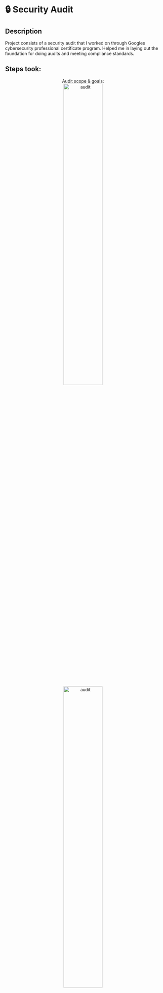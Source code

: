 <h1>🔒 Security Audit</h1>

<h2>Description</h2>
Project consists of a security audit that I worked on through Googles cybersecurity professional certificate program. Helped me in laying out the foundation for doing audits and meeting compliance standards.
<br />

<h2>Steps took:</h2>

<p align="center">
Audit scope & goals: <br/>
<img src="https://imgur.com/kPaV74n.png" height="50%" width="50%" alt="audit"/>
<img src="https://i.imgur.com/uCeiC2y.png" height="50%" width="50%" alt="audit"/>
<br />
<br />
<p align="center">
Risk assessment: <br/>
<img src="https://i.imgur.com/8TEd8pA.png" height="50%" width="50%" alt="audit"/>
<img src="https://i.imgur.com/s64p92u.png" height="50%" width="50%" alt="audit"/>
<br />
<br />
<p align="center">
Compliance checklist: <br/>
<img src="https://i.imgur.com/YpEDtlD.png" height="50%" width="50%" alt="audit"/>
<img src="https://i.imgur.com/oRdN6cM.png" height="50%" width="50%" alt="audit"/>
<br />
<br />
<p align="center">
Controls assessment: <br/>
<img src="https://i.imgur.com/9Ff5urT.png" height="50%" width="50%" alt="audit"/>
<img src="https://i.imgur.com/0y3vnLa.png" height="50%" width="50%" alt="audit"/>
<img src="https://i.imgur.com/jDftB0H.png" height="50%" width="50%" alt="audit"/>
<img src="https://i.imgur.com/dSP2pqk.png" height="50%" width="50%" alt="audit"/>
</p>

<!--
 ```diff
- text in red
+ text in green
! text in orange
# text in gray
@@ text in purple (and bold)@@
```
--!>
